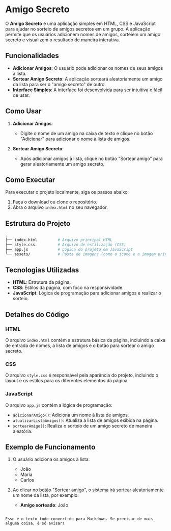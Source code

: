 # Amigo Secreto

O **Amigo Secreto** é uma aplicação simples em HTML, CSS e JavaScript para ajudar no sorteio de amigos secretos em um grupo. A aplicação permite que os usuários adicionem nomes de amigos, sorteiem um amigo secreto e visualizem o resultado de maneira interativa.

## Funcionalidades

- **Adicionar Amigos**: O usuário pode adicionar os nomes de seus amigos à lista.
- **Sortear Amigo Secreto**: A aplicação sorteará aleatoriamente um amigo da lista para ser o "amigo secreto" de outro.
- **Interface Simples**: A interface foi desenvolvida para ser intuitiva e fácil de usar.

## Como Usar

1. **Adicionar Amigos**:
   - Digite o nome de um amigo na caixa de texto e clique no botão "Adicionar" para adicionar o nome à lista de amigos.

2. **Sortear Amigo Secreto**:
   - Após adicionar amigos à lista, clique no botão "Sortear amigo" para gerar aleatoriamente um amigo secreto.

## Como Executar

Para executar o projeto localmente, siga os passos abaixo:

1. Faça o download ou clone o repositório.
2. Abra o arquivo `index.html` no seu navegador.

## Estrutura do Projeto

```bash
.
├── index.html         # Arquivo principal HTML
├── style.css          # Arquivo de estilização (CSS)
├── app.js             # Lógica do projeto em JavaScript
└── assets/            # Pasta de imagens (como o ícone e a imagem principal)
```

## Tecnologias Utilizadas

- **HTML**: Estrutura da página.
- **CSS**: Estilos da página, com foco na responsividade.
- **JavaScript**: Lógica de programação para adicionar amigos e realizar o sorteio.

## Detalhes do Código

### HTML

O arquivo `index.html` contém a estrutura básica da página, incluindo a caixa de entrada de nomes, a lista de amigos e o botão para sortear o amigo secreto.

### CSS

O arquivo `style.css` é responsável pela aparência do projeto, incluindo o layout e os estilos para os diferentes elementos da página.

### JavaScript

O arquivo `app.js` contém a lógica de programação:
- `adicionarAmigo()`: Adiciona um nome à lista de amigos.
- `atualizarListaAmigos()`: Atualiza a lista de amigos exibida na página.
- `sortearAmigo()`: Realiza o sorteio de um amigo secreto de maneira aleatória.

## Exemplo de Funcionamento

1. O usuário adiciona os amigos à lista:
   - João
   - Maria
   - Carlos

2. Ao clicar no botão "Sortear amigo", o sistema irá sortear aleatoriamente um nome da lista, por exemplo:
   - **Amigo sorteado**: João
```

Esse é o texto todo convertido para Markdown. Se precisar de mais alguma coisa, é só avisar!
